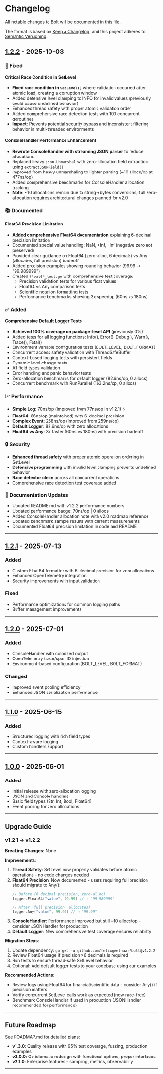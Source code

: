 # Changelog

All notable changes to Bolt will be documented in this file.

The format is based on [Keep a Changelog](https://keepachangelog.com/en/1.0.0/),
and this project adheres to [Semantic Versioning](https://semver.org/spec/v2.0.0.html).

## [1.2.2] - 2025-10-03

### 🔧 Fixed

#### Critical Race Condition in SetLevel
- **Fixed race condition in `SetLevel()`** where validation occurred after atomic load, creating a corruption window
- Added defensive level clamping to INFO for invalid values (previously could cause undefined behavior)
- Enhanced thread safety with proper atomic validation order
- Added comprehensive race detection tests with 100 concurrent goroutines
- **Impact**: Prevents potential security bypass and inconsistent filtering behavior in multi-threaded environments

#### ConsoleHandler Performance Enhancement
- **Rewrote ConsoleHandler with streaming JSON parser** to reduce allocations
- Replaced heavy `json.Unmarshal` with zero-allocation field extraction using `extractJSONField()`
- Improved from heavy unmarshaling to lighter parsing (~10 allocs/op at 477ns/op)
- Added comprehensive benchmarks for ConsoleHandler allocation tracking
- **Note**: ~10 allocations remain due to string→bytes conversions; full zero-allocation requires architectural changes planned for v2.0

### 📚 Documented

#### Float64 Precision Limitation
- **Added comprehensive Float64 documentation** explaining 6-decimal precision limitation
- Documented special value handling: NaN, +Inf, -Inf (negative zero not preserved)
- Provided clear guidance on Float64 (zero-alloc, 6 decimals) vs Any (allocates, full precision) tradeoff
- Added precision examples showing rounding behavior (99.99 → "99.989999")
- Created `float64_test.go` with comprehensive test coverage:
  - Precision validation tests for various float values
  - Float64 vs Any comparison tests
  - Scientific notation formatting tests
  - Performance benchmarks showing 3x speedup (60ns vs 180ns)

### ✅ Added

#### Comprehensive Default Logger Tests
- **Achieved 100% coverage on package-level API** (previously 0%)
- Added tests for all logging functions: Info(), Error(), Debug(), Warn(), Trace(), Fatal()
- Environment variable configuration tests (BOLT_LEVEL, BOLT_FORMAT)
- Concurrent access safety validation with ThreadSafeBuffer
- Context-based logging tests with persistent fields
- Dynamic level change tests
- All field types validation
- Error handling and panic behavior tests
- Zero-allocation benchmarks for default logger (82.6ns/op, 0 allocs)
- Concurrent benchmark with RunParallel (163.2ns/op, 0 allocs)

### 📈 Performance

- **Simple Log**: 70ns/op (improved from 77ns/op in v1.2.1) ⚡
- **Float64**: 66ns/op (maintained) with 6-decimal precision
- **Complex Event**: 258ns/op (improved from 259ns/op)
- **Default Logger**: 82.6ns/op with zero allocations
- **Float64 vs Any**: 3x faster (60ns vs 180ns) with precision tradeoff

### 🔒 Security

- **Enhanced thread safety** with proper atomic operation ordering in SetLevel
- **Defensive programming** with invalid level clamping prevents undefined behavior
- **Race detector clean** across all concurrent operations
- Comprehensive race detection test coverage added

### 📝 Documentation Updates

- Updated README.md with v1.2.2 performance numbers
- Updated performance badge: 70ns/op | 0 allocs
- Added ConsoleHandler allocation note with v2.0 roadmap reference
- Updated benchmark sample results with current measurements
- Documented Float64 precision limitation in code and README

---

## [1.2.1] - 2025-07-13

### Added
- Custom Float64 formatter with 6-decimal precision for zero allocations
- Enhanced OpenTelemetry integration
- Security improvements with input validation

### Fixed
- Performance optimizations for common logging paths
- Buffer management improvements

---

## [1.2.0] - 2025-07-01

### Added
- ConsoleHandler with colorized output
- OpenTelemetry trace/span ID injection
- Environment-based configuration (BOLT_LEVEL, BOLT_FORMAT)

### Changed
- Improved event pooling efficiency
- Enhanced JSON serialization performance

---

## [1.1.0] - 2025-06-15

### Added
- Structured logging with rich field types
- Context-aware logging
- Custom handlers support

---

## [1.0.0] - 2025-06-01

### Added
- Initial release with zero-allocation logging
- JSON and Console handlers
- Basic field types (Str, Int, Bool, Float64)
- Event pooling for zero allocations

---

## Upgrade Guide

### v1.2.1 → v1.2.2

**Breaking Changes**: None

**Improvements**:
1. **Thread Safety**: SetLevel now properly validates before atomic operations - no code changes needed
2. **Float64 Precision**: Now documented - users requiring full precision should migrate to Any():
   ```go
   // Before (6 decimal precision, zero-alloc)
   logger.Float64("value", 99.99) // → "99.989999"

   // After (full precision, allocates)
   logger.Any("value", 99.99) // → "99.99"
   ```
3. **ConsoleHandler**: Performance improved but still ~10 allocs/op - consider JSONHandler for production
4. **Default Logger**: New comprehensive test coverage ensures reliability

**Migration Steps**:
1. Update dependency: `go get -u github.com/felixgeelhaar/bolt@v1.2.2`
2. Review Float64 usage if precision >6 decimals is required
3. Run tests to ensure thread-safe SetLevel behavior
4. Optional: Add default logger tests to your codebase using our examples

**Recommended Actions**:
- Review logs using Float64 for financial/scientific data - consider Any() if precision matters
- Verify concurrent SetLevel calls work as expected (now race-free)
- Benchmark ConsoleHandler if used in production (JSONHandler recommended for performance)

---

## Future Roadmap

See [ROADMAP.md](ROADMAP.md) for detailed plans:

- **v1.3.0**: Quality release with 95% test coverage, fuzzing, production examples
- **v2.0.0**: Go idiomatic redesign with functional options, proper interfaces
- **v2.1.0**: Enterprise features - sampling, metrics, observability

---

[1.2.2]: https://github.com/felixgeelhaar/bolt/compare/v1.2.1...v1.2.2
[1.2.1]: https://github.com/felixgeelhaar/bolt/compare/v1.2.0...v1.2.1
[1.2.0]: https://github.com/felixgeelhaar/bolt/compare/v1.1.0...v1.2.0
[1.1.0]: https://github.com/felixgeelhaar/bolt/compare/v1.0.0...v1.1.0
[1.0.0]: https://github.com/felixgeelhaar/bolt/releases/tag/v1.0.0
